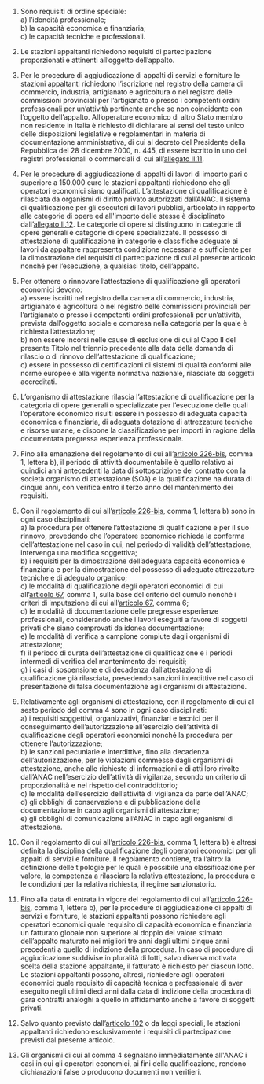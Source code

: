 1. Sono requisiti di ordine speciale:<br>a) l’idoneità professionale;<br>b) la capacità economica e finanziaria;<br>c) le capacità tecniche e professionali. 

2. Le stazioni appaltanti richiedono requisiti di partecipazione proporzionati e attinenti all’oggetto dell’appalto.

3. Per le procedure di aggiudicazione di appalti di servizi e forniture le stazioni appaltanti richiedono l’iscrizione nel registro della camera di commercio, industria, artigianato e agricoltura o nel registro delle commissioni provinciali per l’artigianato o presso i competenti ordini professionali per un’attività pertinente anche se non coincidente con l’oggetto dell’appalto. All’operatore economico di altro Stato membro non residente in Italia è richiesto di dichiarare ai sensi del testo unico delle disposizioni legislative e regolamentari in materia di documentazione amministrativa, di cui al decreto del Presidente della Repubblica del 28 dicembre 2000, n. 445, di essere iscritto in uno dei registri professionali o commerciali di cui all’[allegato II.11](/section/attachment-2-11/1).

4. Per le procedure di aggiudicazione di appalti di lavori di importo pari o superiore a 150.000 euro le stazioni appaltanti richiedono che gli operatori economici siano qualificati. L’attestazione di qualificazione è rilasciata da organismi di diritto privato autorizzati dall’ANAC. Il sistema di qualificazione per gli esecutori di lavori pubblici, articolato in rapporto alle categorie di opere ed all'importo delle stesse è disciplinato dall’[allegato II.12](/section/attachment-2-12/2). Le categorie di opere si distinguono in categorie di opere generali e categorie di opere specializzate. Il possesso di attestazione di qualificazione in categorie e classifiche adeguate ai lavori da appaltare rappresenta condizione necessaria e sufficiente per la dimostrazione dei requisiti di partecipazione di cui al presente articolo nonché per l’esecuzione, a qualsiasi titolo, dell’appalto.
 
5. Per ottenere o rinnovare l’attestazione di qualificazione gli operatori economici devono:<br>a) essere iscritti nel registro della camera di commercio, industria, artigianato e agricoltura o nel registro delle commissioni provinciali per l’artigianato o presso i competenti ordini professionali per un’attività, prevista dall’oggetto sociale e compresa nella categoria per la quale è richiesta l’attestazione;<br>b) non essere incorsi nelle cause di esclusione di cui al Capo II del presente Titolo nel triennio precedente alla data della domanda di rilascio o di rinnovo dell’attestazione di qualificazione;<br>c) essere in possesso di certificazioni di sistemi di qualità conformi alle norme europee e alla vigente normativa nazionale, rilasciate da soggetti accreditati.

6. L’organismo di attestazione rilascia l’attestazione di qualificazione per la categoria di opere generali o specializzate per l’esecuzione delle quali l’operatore economico risulti essere in possesso di adeguata capacità economica e finanziaria, di adeguata dotazione di attrezzature tecniche e risorse umane, e dispone la classificazione per importi in ragione della documentata pregressa esperienza professionale.

7. Fino alla emanazione del regolamento di cui all’[articolo 226-bis](/articolo-226-bis/1), comma 1, lettera b), il periodo di attività documentabile è quello relativo ai quindici anni antecedenti la data di sottoscrizione del contratto con la società organismo di attestazione (SOA) e la qualificazione ha durata di cinque anni, con verifica entro il terzo anno del mantenimento dei requisiti.

8. Con il regolamento di cui all’[articolo 226-bis](/articolo-226-bis/1), comma 1, lettera b) sono in ogni caso disciplinati:<br>a) la procedura per ottenere l’attestazione di qualificazione e per il suo rinnovo, prevedendo che l’operatore economico richieda la conferma dell’attestazione nel caso in cui, nel periodo di validità dell’attestazione, intervenga una modifica soggettiva;<br>b) i requisiti per la dimostrazione dell’adeguata capacità economica e finanziaria e per la dimostrazione del possesso di adeguate attrezzature tecniche e di adeguato organico;<br>c) le modalità di qualificazione degli operatori economici di cui all’[articolo 67](/articolo-67/2), comma 1, sulla base del criterio del cumulo nonché i criteri di imputazione di cui all’[articolo 67](/articolo-67/2), comma 6;<br>d) le modalità di documentazione delle pregresse esperienze professionali, considerando anche i lavori eseguiti a favore di soggetti privati che siano comprovati da idonea documentazione;<br>e) le modalità di verifica a campione compiute dagli organismi di attestazione;<br>f) il periodo di durata dell’attestazione di qualificazione e i periodi intermedi di verifica del mantenimento dei requisiti;<br>g) i casi di sospensione e di decadenza dall’attestazione di qualificazione già rilasciata, prevedendo sanzioni interdittive nel caso di presentazione di falsa documentazione agli organismi di attestazione.

9. Relativamente agli organismi di attestazione, con il regolamento di cui al sesto periodo del comma 4 sono in ogni caso disciplinati:<br>a) i requisiti soggettivi, organizzativi, finanziari e tecnici per il conseguimento dell’autorizzazione all’esercizio dell’attività di qualificazione degli operatori economici nonché la procedura per ottenere l’autorizzazione;<br>b) le sanzioni pecuniarie e interdittive, fino alla decadenza dell’autorizzazione, per le violazioni commesse dagli organismi di attestazione, anche alle richieste di informazioni e di atti loro rivolte dall’ANAC nell’esercizio dell’attività di vigilanza, secondo un criterio di proporzionalità e nel rispetto del contraddittorio;<br>c) le modalità dell’esercizio dell’attività di vigilanza da parte dell’ANAC;<br>d) gli obblighi di conservazione e di pubblicazione della documentazione in capo agli organismi di attestazione;<br>e) gli obblighi di comunicazione all’ANAC in capo agli organismi di attestazione.

10. Con il regolamento di cui all’[articolo 226-bis](/articolo-226-bis/1), comma 1, lettera b) è altresì definita la disciplina della qualificazione degli operatori economici per gli appalti di servizi e forniture. Il regolamento contiene, tra l’altro: la definizione delle tipologie per le quali è possibile una classificazione per valore, la competenza a rilasciare la relativa attestazione, la procedura e le condizioni per la relativa richiesta, il regime sanzionatorio.

11. Fino alla data di entrata in vigore del regolamento di cui all’[articolo 226-bis](/articolo-226-bis/1), comma 1, lettera b), per le procedure di aggiudicazione di appalti di servizi e forniture, le stazioni appaltanti possono richiedere agli operatori economici quale requisito di capacità economica e finanziaria un fatturato globale non superiore al doppio del valore stimato dell’appalto maturato nei migliori tre anni degli ultimi cinque anni precedenti a quello di indizione della procedura. In caso di procedure di aggiudicazione suddivise in pluralità di lotti, salvo diversa motivata scelta della stazione appaltante, il fatturato è richiesto per ciascun lotto. Le stazioni appaltanti possono, altresì, richiedere agli operatori economici quale requisito di capacità tecnica e professionale di aver eseguito negli ultimi dieci anni dalla data di indizione della procedura di gara contratti analoghi a quello in affidamento anche a favore di soggetti privati.

12. Salvo quanto previsto dall’[articolo 102](/articolo-102/1) o da leggi speciali, le stazioni appaltanti richiedono esclusivamente i requisiti di partecipazione previsti dal presente articolo.

13. Gli organismi di cui al comma 4 segnalano immediatamente all'ANAC i casi in cui gli operatori economici, ai fini della qualificazione, rendono dichiarazioni false o producono documenti non veritieri.
